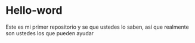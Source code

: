 # Hello-word
Este es mi primer repositorio y se que ustedes lo saben, así que realmente son ustedes los que pueden ayudar
